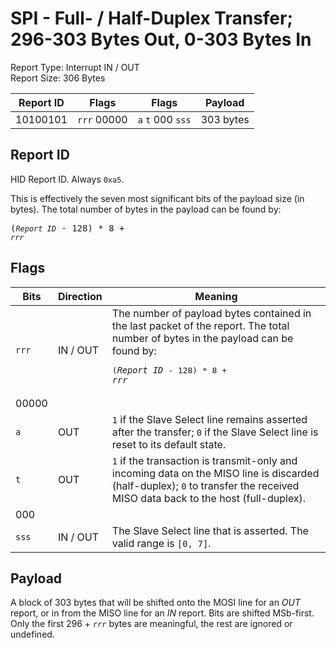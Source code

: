 
# SPI - Full- / Half-Duplex Transfer; 296-303 Bytes Out, 0-303 Bytes In
Report Type: Interrupt IN / OUT<br />
Report Size: 306 Bytes

| Report ID | Flags | Flags | Payload |
|-----------|-------|-------|---------|
| 10100101 | `rrr`&nbsp;00000 | `a`&nbsp;`t`&nbsp;000&nbsp;`sss` | 303 bytes |

## Report ID
HID Report ID.  Always `0xa5`.

This is effectively the seven most significant bits of the payload size (in bytes).  The total number of bytes in the payload can be found by: <pre>(*`Report ID`* - 128) * 8 + *`rrr`*</pre>

## Flags
| Bits  | Direction | Meaning |
|-------|-----------|---------|
| `rrr` | IN / OUT  | The number of payload bytes contained in the last packet of the report.  The total number of bytes in the payload can be found by: <pre>(*`Report ID`* - 128) * 8 + *`rrr`*</pre> |
| 00000 |          |                                                                       |
| `a`   | OUT      | `1` if the Slave Select line remains asserted after the transfer; `0` if the Slave Select line is reset to its default state. |
| `t`   | OUT      | `1` if the transaction is transmit-only and incoming data on the MISO line is discarded (half-duplex); `0` to transfer the received MISO data back to the host (full-duplex). |
| 000   |          |                                                                       |
| `sss` | IN / OUT | The Slave Select line that is asserted.  The valid range is `[0, 7]`. |

## Payload
A block of 303 bytes that will be shifted onto the MOSI line for an *OUT* report, or in from the MISO line for an *IN* report.  Bits are shifted MSb-first.  Only the first 296 + *`rrr`* bytes are meaningful, the rest are ignored or undefined.

